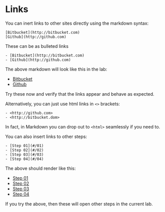 # Links

You can inert links to other sites directly using the markdown syntax:

~~~
[Bitbucket](http://bitbucket.com)
[Github](http://github.com)
~~~

These can be as bulleted links

~~~
- [Bitbucket](http://bitbucket.com)
- [Github](http://github.com)
~~~

The above markdown will look like this in the lab:

- [Bitbucket](http://bitbucket.com)
- [Github](http://github.com)


Try these now and verify that the links appear and behave as expected.

Alternatively, you can just use html links in `<>` brackets:

~~~
- <http://github.com>
- <http://bitbucket.dom>
~~~

In fact, in Markdown you can drop out to `<html>` seamlessly if you need to.


You can also insert links to other steps:

~~~
- [Step 01](#/01)
- [Step 02](#/02)
- [Step 03](#/03)
- [Step 04](#/04)
~~~

The above should render like this:

- [Step 01](#/01)
- [Step 02](#/02)
- [Step 03](#/03)
- [Step 04](#/04)

If you try the above, then these will open other steps in the current lab.
